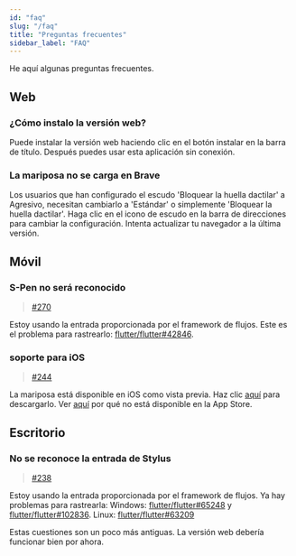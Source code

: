 ```yaml
---
id: "faq"
slug: "/faq"
title: "Preguntas frecuentes"
sidebar_label: "FAQ"
---
```


He aquí algunas preguntas frecuentes.

## Web

### ¿Cómo instalo la versión web?

Puede instalar la versión web haciendo clic en el botón instalar en la barra de título. Después puedes usar esta aplicación sin conexión.

### La mariposa no se carga en Brave

Los usuarios que han configurado el escudo 'Bloquear la huella dactilar' a Agresivo, necesitan cambiarlo a 'Estándar' o simplemente 'Bloquear la huella dactilar'. Haga clic en el icono de escudo en la barra de direcciones para cambiar la configuración. Intenta actualizar tu navegador a la última versión.

## Móvil

### S-Pen no será reconocido

> [#270](https://github.com/LinwoodDev/Butterfly/issues/270)

Estoy usando la entrada proporcionada por el framework de flujos. Este es el problema para rastrearlo: [flutter/flutter#42846](https://github.com/flutter/flutter/issues/42846).

### soporte para iOS

> [#244](https://github.com/LinwoodDev/Butterfly/issues/244)

La mariposa está disponible en iOS como vista previa. Haz clic [aquí](https://docs.butterfly.linwood.dev/downloads/ios) para descargarlo. Ver [aquí](https://github.com/LinwoodDev/Butterfly/issues/244#issuecomment-1935460878) por qué no está disponible en la App Store.

## Escritorio

### No se reconoce la entrada de Stylus

> [#238](https://github.com/LinwoodDev/Butterfly/issues/238)

Estoy usando la entrada proporcionada por el framework de flujos. Ya hay problemas para rastrearla: Windows: [flutter/flutter#65248](https://github.com/flutter/flutter/issues/65248) y [flutter/flutter#102836](https://github.com/flutter/flutter/issues/102836). Linux: [flutter/flutter#63209](https://github.com/flutter/flutter/issues/63209)

Estas cuestiones son un poco más antiguas. La versión web debería funcionar bien por ahora.
